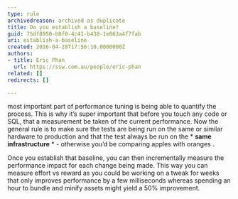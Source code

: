 ```yaml
---
type: rule
archivedreason: archived as duplicate
title: Do you establish a baseline?
guid: 75df8950-b8f0-4c41-b438-1e863a4f7fab
uri: establish-a-baseline
created: 2016-04-28T17:56:10.0000000Z
authors:
- title: Eric Phan
  url: https://ssw.com.au/people/eric-phan
related: []
redirects: []

---
```


most important part of performance tuning is being able to quantify the process. This is why it’s super important that before you touch any code or SQL, that a measurement be taken of the current performance. Now the general rule is to make sure the tests are being run on the same or similar hardware to production and that the test always be run on the \* **same infrastructure** \* - otherwise you’d be comparing apples with oranges .

<!--endintro-->

Once you establish that baseline, you can then incrementally measure the performance impact for each change being made. This way you can measure effort vs reward as you could be working on a tweak for weeks that only improves performance by a few milliseconds whereas spending an hour to bundle and minify assets might yield a 50% improvement.
